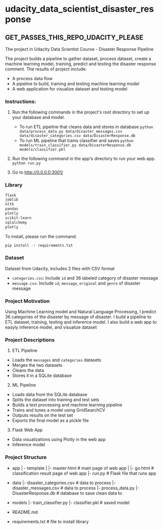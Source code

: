 # udacity_data_scientist_disaster_response

## GET_PASSES_THIS_REPO_UDACITY_PLEASE

The project in Udacity Data Scientist Course - Disaster Response Pipeline

The project builds a pipeline to gather dataset, process dataset, create a machine learning model, training, predict and testing the disaster response comment. The results of project include:

- A process data flow
- A pipeline to build, training and testing machine learning model
- A web application for visualize dataset and testing model

### Instructions:

1. Run the following commands in the project's root directory to set up your database and model.

   - To run ETL pipeline that cleans data and stores in database
     `python data/process_data.py data/disaster_messages.csv data/disaster_categories.csv data/DisasterResponse.db`
   - To run ML pipeline that trains classifier and saves
     `python models/train_classifier.py data/DisasterResponse.db models/classifier.pkl`

2. Run the following command in the app's directory to run your web app.
   `python run.py`

3. Go to http://0.0.0.0:3001/

### Library

```bash
flask
joblib
nltk
pandas
plotly
scikit-learn
sqlalchemy
plotly
```

To install, please run the command:

```bash
pip install -r requirements.txt
```

### Dataset

Dataset from Udacity, includes 2 files with CSV format

- `categories.csv`: Include `id` and 36 labeled category of disaster message
- `message.csv`: Include `id`, `message`, `original` and `genre` of disaster message

### Project Motivation

Using Machine Learning model and Natural Language Processing, I predict 36 categories of the disaster by message of disaster. I build a pipeline to ETL dataset, training, testing and inference model. I also build a web app to easyly inference model, and visualize dataset

### Project Descriptions

1. ETL Pipeline

- Loads the `messages` and `categories` datasets
- Merges the two datasets
- Cleans the data
- Stores it in a SQLite database

2. ML Pipeline

- Loads data from the SQLite database
- Splits the dataset into training and test sets
- Builds a text processing and machine learning pipeline
- Trains and tunes a model using GridSearchCV
- Outputs results on the test set
- Exports the final model as a pickle file

3. Flask Web App

- Data visualizations using Plotly in the web app
- Inference model

### Project Structure

- app
  | - template
  | |- master.html # main page of web app
  | |- go.html # classification result page of web app
  |- run.py # Flask file that runs app

- data
  |- disaster_categories.csv # data to process
  |- disaster_messages.csv # data to process
  |- process_data.py
  |- DisasterResponse.db # database to save clean data to

- models
  |- train_classifier.py
  |- classifier.pkl # saved model

- README.md
- requirements.txt # file to install library

